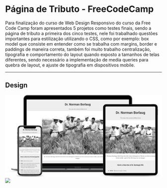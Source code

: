# Página de Tributo - FreeCodeCamp

Para finalização do curso de Web Design Responsivo do curso da Free Code Camp foram apresentados 5 projetos como testes finais, sendo a página de tributo a primeira dos cinco testes, nele foi trabalhado questões importantes para estilização utilizando o CSS, como por exemplo: box model que consiste em entender como se trabalha com margins, border e paddings de maneira correta, também foi muito trabalho centralização, tipografia e comportamento do layout quando exposto a tamanhos de telas diferentes, sendo necessário a implementação de media queries para quebra de layout, e ajuste de tipografia em dispositivos mobile.

---

## Design

<img src="./img/mockup.png"/>

<img src="./img/tribute.gif"/>

